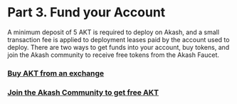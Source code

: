 # Part 3. Fund your Account

A minimum deposit of 5 AKT is required to deploy on Akash, and a small transaction fee is applied to deployment leases paid by the account used to deploy. There are two ways to get funds into your account, buy tokens, and join the Akash community to receive free tokens from the Akash Faucet.

### [Buy AKT from an exchange](broken-reference)

### [Join the Akash Community to get free AKT](broken-reference)
